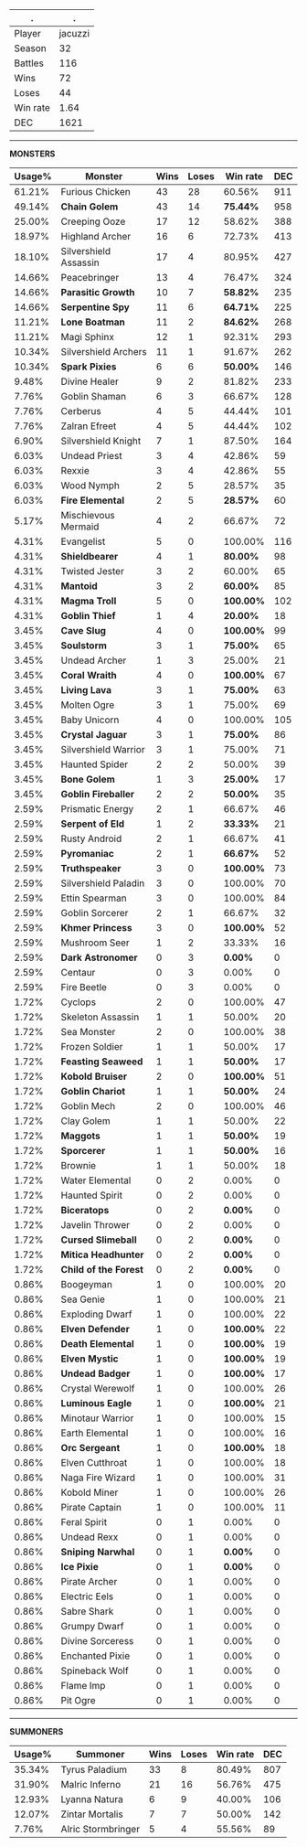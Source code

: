 .|.
|-|-
Player|jacuzzi
Season|32
Battles|116
Wins|72
Loses|44
Win rate|1.64
DEC|1621

---
**MONSTERS**

Usage%|Monster|Wins|Loses|Win rate|DEC|
-|-|-|-|-|-|
61.21%|Furious Chicken|43|28|60.56%|911|
49.14%|**Chain Golem**|43|14|**75.44%**|958|
25.00%|Creeping Ooze|17|12|58.62%|388|
18.97%|Highland Archer|16|6|72.73%|413|
18.10%|Silvershield Assassin|17|4|80.95%|427|
14.66%|Peacebringer|13|4|76.47%|324|
14.66%|**Parasitic Growth**|10|7|**58.82%**|235|
14.66%|**Serpentine Spy**|11|6|**64.71%**|225|
11.21%|**Lone Boatman**|11|2|**84.62%**|268|
11.21%|Magi Sphinx|12|1|92.31%|293|
10.34%|Silvershield Archers|11|1|91.67%|262|
10.34%|**Spark Pixies**|6|6|**50.00%**|146|
9.48%|Divine Healer|9|2|81.82%|233|
7.76%|Goblin Shaman|6|3|66.67%|128|
7.76%|Cerberus|4|5|44.44%|101|
7.76%|Zalran Efreet|4|5|44.44%|102|
6.90%|Silvershield Knight|7|1|87.50%|164|
6.03%|Undead Priest|3|4|42.86%|59|
6.03%|Rexxie|3|4|42.86%|55|
6.03%|Wood Nymph|2|5|28.57%|35|
6.03%|**Fire Elemental**|2|5|**28.57%**|60|
5.17%|Mischievous Mermaid|4|2|66.67%|72|
4.31%|Evangelist|5|0|100.00%|116|
4.31%|**Shieldbearer**|4|1|**80.00%**|98|
4.31%|Twisted Jester|3|2|60.00%|65|
4.31%|**Mantoid**|3|2|**60.00%**|85|
4.31%|**Magma Troll**|5|0|**100.00%**|102|
4.31%|**Goblin Thief**|1|4|**20.00%**|18|
3.45%|**Cave Slug**|4|0|**100.00%**|99|
3.45%|**Soulstorm**|3|1|**75.00%**|65|
3.45%|Undead Archer|1|3|25.00%|21|
3.45%|**Coral Wraith**|4|0|**100.00%**|67|
3.45%|**Living Lava**|3|1|**75.00%**|63|
3.45%|Molten Ogre|3|1|75.00%|69|
3.45%|Baby Unicorn|4|0|100.00%|105|
3.45%|**Crystal Jaguar**|3|1|**75.00%**|86|
3.45%|Silvershield Warrior|3|1|75.00%|71|
3.45%|Haunted Spider|2|2|50.00%|39|
3.45%|**Bone Golem**|1|3|**25.00%**|17|
3.45%|**Goblin Fireballer**|2|2|**50.00%**|35|
2.59%|Prismatic Energy|2|1|66.67%|46|
2.59%|**Serpent of Eld**|1|2|**33.33%**|21|
2.59%|Rusty Android|2|1|66.67%|41|
2.59%|**Pyromaniac**|2|1|**66.67%**|52|
2.59%|**Truthspeaker**|3|0|**100.00%**|73|
2.59%|Silvershield Paladin|3|0|100.00%|70|
2.59%|Ettin Spearman|3|0|100.00%|84|
2.59%|Goblin Sorcerer|2|1|66.67%|32|
2.59%|**Khmer Princess**|3|0|**100.00%**|52|
2.59%|Mushroom Seer|1|2|33.33%|16|
2.59%|**Dark Astronomer**|0|3|**0.00%**|0|
2.59%|Centaur|0|3|0.00%|0|
2.59%|Fire Beetle|0|3|0.00%|0|
1.72%|Cyclops|2|0|100.00%|47|
1.72%|Skeleton Assassin|1|1|50.00%|20|
1.72%|Sea Monster|2|0|100.00%|38|
1.72%|Frozen Soldier|1|1|50.00%|17|
1.72%|**Feasting Seaweed**|1|1|**50.00%**|17|
1.72%|**Kobold Bruiser**|2|0|**100.00%**|51|
1.72%|**Goblin Chariot**|1|1|**50.00%**|24|
1.72%|Goblin Mech|2|0|100.00%|46|
1.72%|Clay Golem|1|1|50.00%|22|
1.72%|**Maggots**|1|1|**50.00%**|19|
1.72%|**Sporcerer**|1|1|**50.00%**|16|
1.72%|Brownie|1|1|50.00%|18|
1.72%|Water Elemental|0|2|0.00%|0|
1.72%|Haunted Spirit|0|2|0.00%|0|
1.72%|**Biceratops**|0|2|**0.00%**|0|
1.72%|Javelin Thrower|0|2|0.00%|0|
1.72%|**Cursed Slimeball**|0|2|**0.00%**|0|
1.72%|**Mitica Headhunter**|0|2|**0.00%**|0|
1.72%|**Child of the Forest**|0|2|**0.00%**|0|
0.86%|Boogeyman|1|0|100.00%|20|
0.86%|Sea Genie|1|0|100.00%|21|
0.86%|Exploding Dwarf|1|0|100.00%|22|
0.86%|**Elven Defender**|1|0|**100.00%**|22|
0.86%|**Death Elemental**|1|0|**100.00%**|19|
0.86%|**Elven Mystic**|1|0|**100.00%**|19|
0.86%|**Undead Badger**|1|0|**100.00%**|17|
0.86%|Crystal Werewolf|1|0|100.00%|26|
0.86%|**Luminous Eagle**|1|0|**100.00%**|21|
0.86%|Minotaur Warrior|1|0|100.00%|15|
0.86%|Earth Elemental|1|0|100.00%|16|
0.86%|**Orc Sergeant**|1|0|**100.00%**|18|
0.86%|Elven Cutthroat|1|0|100.00%|18|
0.86%|Naga Fire Wizard|1|0|100.00%|31|
0.86%|Kobold Miner|1|0|100.00%|26|
0.86%|Pirate Captain|1|0|100.00%|11|
0.86%|Feral Spirit|0|1|0.00%|0|
0.86%|Undead Rexx|0|1|0.00%|0|
0.86%|**Sniping Narwhal**|0|1|**0.00%**|0|
0.86%|**Ice Pixie**|0|1|**0.00%**|0|
0.86%|Pirate Archer|0|1|0.00%|0|
0.86%|Electric Eels|0|1|0.00%|0|
0.86%|Sabre Shark|0|1|0.00%|0|
0.86%|Grumpy Dwarf|0|1|0.00%|0|
0.86%|Divine Sorceress|0|1|0.00%|0|
0.86%|Enchanted Pixie|0|1|0.00%|0|
0.86%|Spineback Wolf|0|1|0.00%|0|
0.86%|Flame Imp|0|1|0.00%|0|
0.86%|Pit Ogre|0|1|0.00%|0|

---
**SUMMONERS**

Usage%|Summoner|Wins|Loses|Win rate|DEC|
-|-|-|-|-|-|
35.34%|Tyrus Paladium|33|8|80.49%|807|
31.90%|Malric Inferno|21|16|56.76%|475|
12.93%|Lyanna Natura|6|9|40.00%|106|
12.07%|Zintar Mortalis|7|7|50.00%|142|
7.76%|Alric Stormbringer|5|4|55.56%|89|
